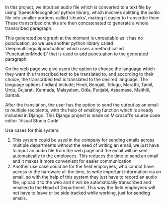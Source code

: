 In this project, we input an audio file which is converted to a text file by using ‘SpeechRecognition’ python library, which involves splitting the audio file into smaller portions called ‘chunks’, making it easier to transcribe them. These transcribed chunks are then concatenated to generate a whole transcribed paragraph.

This generated paragraph at the moment is unreadable as it has no punctuation, so we use another python library called ‘deepmultilingualpunctuation’ which uses a method called ‘PunctuationModel()’ that is used to add punctuation to the generated paragraph.

On the web page we give users the option to choose the language which they want this transcribed text to be translated to, and according to their choice, the transcribed text is translated to the desired language. The language options (Indian) include; Hindi, Bengali, Telugu, Marathi, Tamil, Urdu, Gujarati, Kannada, Malayalam, Odia, Punjabi, Assamase, Maithili, Santali.

After the translation, the user has the option to send the output as an email to multiple recipients, with the help of emailing function which is already included in Django. This Django project is made on Microsoft’s source code editor ‘Visual Studio Code’

Use cases for this system:

1. This system could be used in the company for sending emails across multiple departments without the need of writing an email, we just have to input an audio file from the web page and the email will be sent automatically to the employees. This reduces the time to send an email and it makes it more convenient for easier communication.
2. Another use case could be for the field employees, who cannot have access to the hardware all the time, to write important information via an email, so with the help of this system they just have to record an audio file, upload it to the web and it will be automatically transcribed and emailed to the Head of  Department. This way the field employees will not have to leave or be side tracked while working, just for sending emails.

